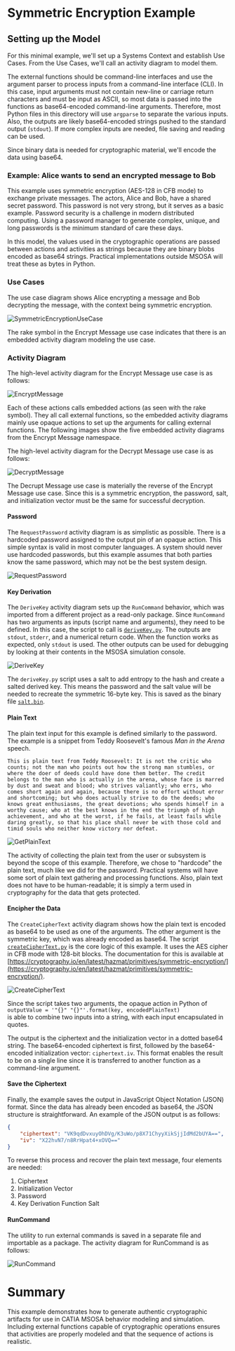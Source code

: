 # Symmetric Encryption Example
 
## Setting up the Model
For this minimal example, we'll set up a Systems Context and establish Use Cases. From the Use Cases, we'll call an activity diagram to model them.

The external functions should be command-line interfaces and use the argument parser to process inputs from a command-line interface (CLI). In this case, input arguments must not contain new-line or carriage return characters and must be input as ASCII, so most data is passed into the functions as base64-encoded command-line arguments. Therefore, most Python files in this directory will use `argparse` to separate the various inputs. Also, the outputs are likely base64-encoded strings pushed to the standard output (`stdout`). If more complex inputs are needed, file saving and reading can be used.

Since binary data is needed for cryptographic material, we'll encode the data using base64.

### Example: Alice wants to send an encrypted message to Bob
This example uses symmetric encryption (AES-128 in CFB mode) to exchange private messages. The actors, Alice and Bob, have a shared secret password. This password is not very strong, but it serves as a basic example. Password security is a challenge in modern distributed computing. Using a password manager to generate complex, unique, and long passwords is the minimum standard of care these days.



In this model, the values used in the cryptographic operations are passed between actions and activities as strings because they are binary blobs encoded as base64 strings. Practical implementations outside MSOSA will treat these as bytes in Python.

### Use Cases
The use case diagram shows Alice encrypting a message and Bob decrypting the message, with the context being symmetric encryption.

![SymmetricEncryptionUseCase](SymmetricEncryption.svg)

The rake symbol in the Encrypt Message use case indicates that there is an embedded activity diagram modeling the use case.

### Activity Diagram

The high-level activity diagram for the Encrypt Message use case is as follows:

![EncryptMessage](EncryptMessage.svg)

Each of these actions calls embedded actions (as seen with the rake symbol). They all call external functions, so the embedded activity diagrams mainly use opaque actions to set up the arguments for calling external functions. The following images show the five embedded activity diagrams from the Encrypt Message namespace.

The high-level activity diagram for the Decrypt Message use case is as follows:

![DecryptMessage](DecryptMessage.svg)

The Decrupt Message use case is materially the reverse of the Encrypt Message use case. Since this is a symmetric encryption, the password, salt, and initialization vector must be the same for successful decryption. 

#### Password
The `RequestPassword` activity diagram is as simplistic as possible. There is a hardcoded password assigned to the output pin of an opaque action. This simple syntax is valid in most computer languages. A system should never use hardcoded passwords, but this example assumes that both parties know the same password, which may not be the best system design.

![RequestPassword](RequestPassword.svg)

#### Key Derivation
The `DeriveKey` activity diagram sets up the `RunCommand` behavior, which was imported from a different project as a read-only package. Since `RunCommand` has two arguments as inputs (script name and arguments), they need to be defined. In this case, the script to call is [`deriveKey.py`](deriveKey.py). The outputs are `stdout`, `stderr`, and a numerical return code. When the function works as expected, only `stdout` is used. The other outputs can be used for debugging by looking at their contents in the MSOSA simulation console.

![DeriveKey](DeriveKey.svg)

The `deriveKey.py` script uses a salt to add entropy to the hash and create a salted derived key. This means the password and the salt value will be needed to recreate the symmetric 16-byte key. This is saved as the binary file [`salt.bin`](salt.bin).

#### Plain Text
The plain text input for this example is defined similarly to the password. The example is a snippet from Teddy Roosevelt's famous *Man in the Arena* speech.

```
This is plain text from Teddy Roosevelt: It is not the critic who counts; not the man who points out how the strong man stumbles, or where the doer of deeds could have done them better. The credit belongs to the man who is actually in the arena, whose face is marred by dust and sweat and blood; who strives valiantly; who errs, who comes short again and again, because there is no effort without error and shortcoming; but who does actually strive to do the deeds; who knows great enthusiasms, the great devotions; who spends himself in a worthy cause; who at the best knows in the end the triumph of high achievement, and who at the worst, if he fails, at least fails while daring greatly, so that his place shall never be with those cold and timid souls who neither know victory nor defeat.
```

![GetPlainText](GetPlainText.png)

The activity of collecting the plain text from the user or subsystem is beyond the scope of this example. Therefore, we chose to "hardcode" the plain text, much like we did for the password. Practical systems will have some sort of plain text gathering and processing functions. Also, plain text does not have to be human-readable; it is simply a term used in cryptography for the data that gets protected.

#### Encipher the Data
The `CreateCipherText` activity diagram shows how the plain text is encoded as base64 to be used as one of the arguments. The other argument is the symmetric key, which was already encoded as base64. The script [`createCipherText.py`](createCipherText.py) is the core logic of this example. It uses the AES cipher in CFB mode with 128-bit blocks. The documentation for this is available at [https://cryptography.io/en/latest/hazmat/primitives/symmetric-encryption/](https://cryptography.io/en/latest/hazmat/primitives/symmetric-encryption/).

![CreateCipherText](CreateCipherText.svg)

Since the script takes two arguments, the opaque action in Python of  
`outputValue = '"{}" "{}"'.format(key, encodedPlainText)`  
is able to combine two inputs into a string, with each input encapsulated in quotes.

The output is the ciphertext and the initialization vector in a dotted base64 string. The base64-encoded ciphertext is first, followed by the base64-encoded initialization vector: `ciphertext.iv`. This format enables the result to be on a single line since it is transferred to another function as a command-line argument.

#### Save the Ciphertext
Finally, the example saves the output in JavaScript Object Notation (JSON) format. Since the data has already been encoded as base64, the JSON structure is straightforward. An example of the JSON output is as follows:

```json
{
    "ciphertext": "VK9qdDvxuyOhDVg/K3uWo/p8X71ChyyXikSjjIdMd2bUYA==", 
    "iv": "X22hvN7/n8RrHpat4+xOVQ=="
}
```

To reverse this process and recover the plain text message, four elements are needed:
1. Ciphertext
2. Initialization Vector
3. Password
4. Key Derivation Function Salt

#### RunCommand

The utility to run external commands is saved in a separate file and importable as a package. The activity diagram for RunCommand is as follows:

![RunCommand](RunCommand.svg)

# Summary

This example demonstrates how to generate authentic cryptographic artifacts for use in CATIA MSOSA behavior modeling and simulation. Including external functions capable of cryptographic operations ensures that activities are properly modeled and that the sequence of actions is realistic.